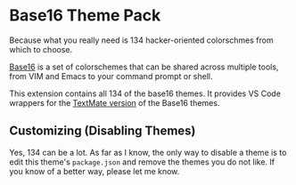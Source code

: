 # Base16 Theme Pack

Because what you really need is 134 hacker-oriented colorschmes from which to choose.

[Base16](http://chriskempson.com/projects/base16/) is a set of colorschemes that can be shared across multiple tools, from VIM and Emacs to your command prompt or shell.

This extension contains all 134 of the base16 themes. It provides VS Code wrappers for the [TextMate version](https://github.com/chriskempson/base16-textmate) of the Base16 themes.

## Customizing (Disabling Themes)

Yes, 134 can be a lot. As far as I know, the only way to disable a theme is to edit this theme's `package.json` and remove the themes you do not like. If you know of a better way, please let me know.